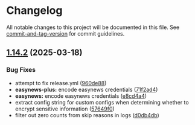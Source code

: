 # Changelog

All notable changes to this project will be documented in this file. See [commit-and-tag-version](https://github.com/absolute-version/commit-and-tag-version) for commit guidelines.

## [1.14.2](https://github.com/Viren070/aiostreams/compare/v1.14.1...v1.14.2) (2025-03-18)


### Bug Fixes

* attempt to fix release.yml ([960de88](https://github.com/Viren070/aiostreams/commit/960de88cc59304bde772be86d75e2ab88b48d1b6))
* **easynews-plus:** encode easynews credentials ([71f2ad4](https://github.com/Viren070/aiostreams/commit/71f2ad434fa0bbbfaf93ec489b48752d8ee6f3a1))
* **easynews:** encode easynews credentials ([e8cd4a4](https://github.com/Viren070/aiostreams/commit/e8cd4a49a058f1b4035b23824cde490c2c598013))
* extract config string for custom configs when determining whether to encrypt sensitive information ([57649f0](https://github.com/Viren070/aiostreams/commit/57649f07f657941abe3fefd01a2c5b7462b11382))
* filter out zero counts from skip reasons in logs ([d0db4db](https://github.com/Viren070/aiostreams/commit/d0db4dbf91c415405702f8e64af901f97a60f5b4))
